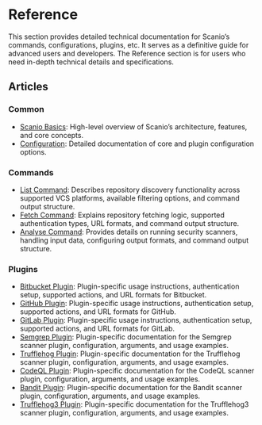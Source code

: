 # Reference

This section provides detailed technical documentation for Scanio’s commands, configurations, plugins, etc. It serves as a definitive guide for advanced users and developers. The Reference section is for users who need in-depth technical details and specifications.

## Articles
### Common
- [Scanio Basics](scanio.md): High-level overview of Scanio’s architecture, features, and core concepts.
- [Configuration](configuration.md): Detailed documentation of core and plugin configuration options.

### Commands
- [List Command](cmd-list.md): Describes repository discovery functionality across supported VCS platforms, available filtering options, and command output structure.
- [Fetch Command](cmd-fetch.md): Explains repository fetching logic, supported authentication types, URL formats, and command output structure.
- [Analyse Command](cmd-analyse.md): Provides details on running security scanners, handling input data, configuring output formats, and command output structure.

### Plugins
- [Bitbucket Plugin](plugin-bitbucket.md): Plugin-specific usage instructions, authentication setup, supported actions, and URL formats for Bitbucket.
- [GitHub Plugin](plugin-github.md): Plugin-specific usage instructions, authentication setup, supported actions, and URL formats for GitHub.
- [GitLab Plugin](plugin-gitlab.md): Plugin-specific usage instructions, authentication setup, supported actions, and URL formats for GitLab.
- [Semgrep Plugin](plugin-semgrep.md): Plugin-specific documentation for the Semgrep scanner plugin, configuration, arguments, and usage examples.
- [Trufflehog Plugin](plugin-trufflehog.md): Plugin-specific documentation for the Trufflehog scanner plugin, configuration, arguments, and usage examples.
- [CodeQL Plugin](plugin-codeql.md): Plugin-specific documentation for the CodeQL scanner plugin, configuration, arguments, and usage examples.
- [Bandit Plugin](plugin-Bandit.md): Plugin-specific documentation for the Bandit scanner plugin, configuration, arguments, and usage examples.
- [Trufflehog3 Plugin](plugin-trufflehog3.md): Plugin-specific documentation for the Trufflehog3 scanner plugin, configuration, arguments, and usage examples.
